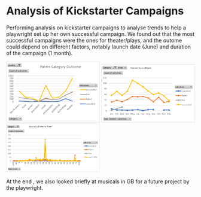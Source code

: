 # Analysis of Kickstarter Campaigns

Performing analysis on kickstarter campaigns to analyse trends to help a playwright set up her own successful campaign.
We found out that the most successful campaigns were the ones for theater/plays, and the outome could depend on different factors, notably launch date (June) and duration of the campaign (1 month).

<img src="Category-Outcome.png" width="250">
<img src="Launch-Outcome.png" width="250">
<img src="Duration-Outcome.png" width="250">

At the end , we also looked briefly at musicals in GB for a future project by the playwright.


